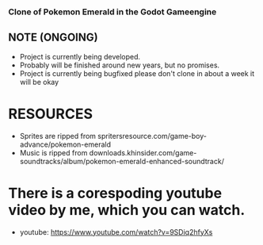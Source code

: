 ### Clone of Pokemon Emerald in the Godot Gameengine


## NOTE (ONGOING)
- Project is currently being developed.
- Probably will be finished around new years, but no promises.
- Project is currently being bugfixed please don't clone in about a week it will be okay

# RESOURCES
- Sprites are ripped from spritersresource.com/game-boy-advance/pokemon-emerald
- Music is ripped from downloads.khinsider.com/game-soundtracks/album/pokemon-emerald-enhanced-soundtrack/

# There is a corespoding youtube video by me, which you can watch.
- youtube: https://www.youtube.com/watch?v=9SDiq2hfyXs


